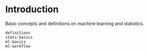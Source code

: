 # Introduction

Basic concepts and definitions on machine learning and statistics.


```{toctree}
definitions
stats-basics
ml-basics
ml-workflow
```
